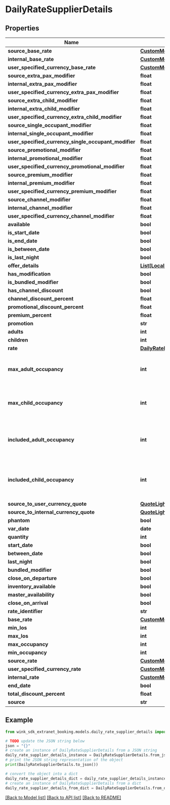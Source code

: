 # DailyRateSupplierDetails


## Properties

Name | Type | Description | Notes
------------ | ------------- | ------------- | -------------
**source_base_rate** | [**CustomMonetaryAmount**](CustomMonetaryAmount.md) |  | [optional] 
**internal_base_rate** | [**CustomMonetaryAmount**](CustomMonetaryAmount.md) |  | [optional] 
**user_specified_currency_base_rate** | [**CustomMonetaryAmount**](CustomMonetaryAmount.md) |  | [optional] 
**source_extra_pax_modifier** | **float** |  | [optional] 
**internal_extra_pax_modifier** | **float** |  | [optional] 
**user_specified_currency_extra_pax_modifier** | **float** |  | [optional] 
**source_extra_child_modifier** | **float** |  | [optional] 
**internal_extra_child_modifier** | **float** |  | [optional] 
**user_specified_currency_extra_child_modifier** | **float** |  | [optional] 
**source_single_occupant_modifier** | **float** |  | [optional] 
**internal_single_occupant_modifier** | **float** |  | [optional] 
**user_specified_currency_single_occupant_modifier** | **float** |  | [optional] 
**source_promotional_modifier** | **float** |  | [optional] 
**internal_promotional_modifier** | **float** |  | [optional] 
**user_specified_currency_promotional_modifier** | **float** |  | [optional] 
**source_premium_modifier** | **float** |  | [optional] 
**internal_premium_modifier** | **float** |  | [optional] 
**user_specified_currency_premium_modifier** | **float** |  | [optional] 
**source_channel_modifier** | **float** |  | [optional] 
**internal_channel_modifier** | **float** |  | [optional] 
**user_specified_currency_channel_modifier** | **float** |  | [optional] 
**available** | **bool** |  | [optional] 
**is_start_date** | **bool** |  | [optional] 
**is_end_date** | **bool** |  | [optional] 
**is_between_date** | **bool** |  | [optional] 
**is_last_night** | **bool** |  | [optional] 
**offer_details** | [**List[LocalizedDescriptionSupplierDetails]**](LocalizedDescriptionSupplierDetails.md) |  | [optional] 
**has_modification** | **bool** |  | [optional] 
**is_bundled_modifier** | **bool** |  | [optional] 
**has_channel_discount** | **bool** |  | [optional] 
**channel_discount_percent** | **float** |  | [optional] 
**promotional_discount_percent** | **float** |  | [optional] 
**premium_percent** | **float** |  | [optional] 
**promotion** | **str** |  | [optional] 
**adults** | **int** |  | [optional] 
**children** | **int** |  | [optional] 
**rate** | [**DailyRateRateSupplierDetails**](DailyRateRateSupplierDetails.md) |  | 
**max_adult_occupancy** | **int** | Maximum number of adults allowed in a room type. | [default to 2]
**max_child_occupancy** | **int** | Maximum number of children allowed in a room type. | [default to 0]
**included_adult_occupancy** | **int** | The number of pax the room price was meant for | [default to 2]
**included_child_occupancy** | **int** | The number of children the room price was meant for | [default to 0]
**source_to_user_currency_quote** | [**QuoteLightweightSupplierDetails**](QuoteLightweightSupplierDetails.md) |  | 
**source_to_internal_currency_quote** | [**QuoteLightweightSupplierDetails**](QuoteLightweightSupplierDetails.md) |  | 
**phantom** | **bool** |  | 
**var_date** | **date** |  | [optional] 
**quantity** | **int** |  | [optional] 
**start_date** | **bool** |  | [optional] 
**between_date** | **bool** |  | [optional] 
**last_night** | **bool** |  | [optional] 
**bundled_modifier** | **bool** |  | [optional] 
**close_on_departure** | **bool** |  | [optional] 
**inventory_available** | **bool** |  | [optional] 
**master_availability** | **bool** |  | [optional] 
**close_on_arrival** | **bool** |  | [optional] 
**rate_identifier** | **str** |  | [optional] 
**base_rate** | [**CustomMonetaryAmount**](CustomMonetaryAmount.md) |  | [optional] 
**min_los** | **int** |  | [optional] 
**max_los** | **int** |  | [optional] 
**max_occupancy** | **int** |  | [optional] 
**min_occupancy** | **int** |  | [optional] 
**source_rate** | [**CustomMonetaryAmount**](CustomMonetaryAmount.md) |  | [optional] 
**user_specified_currency_rate** | [**CustomMonetaryAmount**](CustomMonetaryAmount.md) |  | [optional] 
**internal_rate** | [**CustomMonetaryAmount**](CustomMonetaryAmount.md) |  | [optional] 
**end_date** | **bool** |  | [optional] 
**total_discount_percent** | **float** |  | [optional] 
**source** | **str** |  | [optional] 

## Example

```python
from wink_sdk_extranet_booking.models.daily_rate_supplier_details import DailyRateSupplierDetails

# TODO update the JSON string below
json = "{}"
# create an instance of DailyRateSupplierDetails from a JSON string
daily_rate_supplier_details_instance = DailyRateSupplierDetails.from_json(json)
# print the JSON string representation of the object
print(DailyRateSupplierDetails.to_json())

# convert the object into a dict
daily_rate_supplier_details_dict = daily_rate_supplier_details_instance.to_dict()
# create an instance of DailyRateSupplierDetails from a dict
daily_rate_supplier_details_from_dict = DailyRateSupplierDetails.from_dict(daily_rate_supplier_details_dict)
```
[[Back to Model list]](../README.md#documentation-for-models) [[Back to API list]](../README.md#documentation-for-api-endpoints) [[Back to README]](../README.md)


